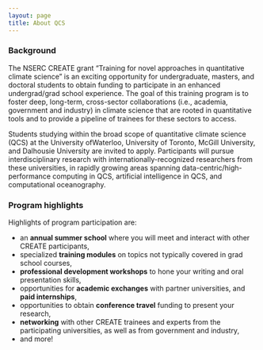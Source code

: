 ```yaml
---
layout: page
title: About QCS
---
```


### Background
The NSERC CREATE grant “Training for novel approaches in quantitative climate science” is 
an exciting opportunity for undergraduate, masters, and doctoral students to obtain funding to 
participate in an enhanced undergrad/grad school experience. The goal of this training program is 
to foster deep, long-term, cross-sector collaborations (i.e., academia, government and industry) in
climate science that are rooted in quantitative tools and to provide a pipeline of trainees for these
sectors to access.

Students studying within the broad scope of quantitative climate science (QCS) at the University
ofWaterloo, University of Toronto, McGill University, and Dalhousie University are invited to apply.
Participants will pursue interdisciplinary research with internationally-recognized researchers from
these universities, in rapidly growing areas spanning data-centric/high-performance computing in
QCS, artificial intelligence in QCS, and computational oceanography. 

### Program highlights
Highlights of program participation are:
* an **annual summer school** where you will meet and interact with other CREATE participants,
* specialized **training modules** on topics not typically covered in grad school courses,
* **professional development workshops** to hone your writing and oral presentation skills,
* opportunities for **academic exchanges** with partner universities, and **paid internships**,
* opportunities to obtain **conference travel** funding to present your research,
* **networking** with other CREATE trainees and experts from the participating universities, as well as from government and industry,
* and more!

